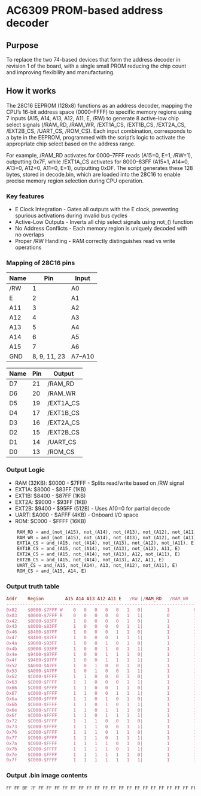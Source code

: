 # AC6309 PROM-based address decoder

## Purpose
To replace the two 74-based devices that form the address decoder in revision 1 of the board, with a single small PROM reducing the chip count and improving flexibility and manufacturing.

## How it works
The 28C16 EEPROM (128x8) functions as an address decoder, mapping the CPU’s 16-bit address space ($0000–$FFFF) to specific memory regions using 7 inputs (A15, A14, A13, A12, A11, E, /RW) to generate 8 active-low chip select signals (/RAM_RD, /RAM_WR, /EXT1A_CS, /EXT1B_CS, /EXT2A_CS, /EXT2B_CS, /UART_CS, /ROM_CS). Each input combination, corresponds to a byte in the EEPROM, programmed with the script’s logic to activate the appropriate chip select based on the address range.

For example, /RAM_RD activates for $0000–$7FFF reads (A15=0, E=1, /RW=1), outputting 0x7F, while /EXT1A_CS activates for $8000–$83FF (A15=1, A14=0, A13=0, A12=0, A11=0, E=1), outputting 0xDF. The script generates these 128 bytes, stored in decode.bin, which are loaded into the 28C16 to enable precise memory region selection during CPU operation.

### Key features
- E Clock Integration - Gates all outputs with the E clock, preventing spurious activations during invalid bus cycles
- Active-Low Outputs - Inverts all chip select signals using not_() function
- No Address Conflicts - Each memory region is uniquely decoded with no overlaps
- Proper /RW Handling - RAM correctly distinguishes read vs write operations


### Mapping of 28C16 pins
|Name|Pin|Input|
|----|---|-----|
|/RW|1|A0|
|E|2|A1|
|A11|3|A2|
|A12|4|A3|
|A13|5|A4|
|A14|6|A5|
|A15|7|A6|
|GND|8, 9, 11, 23|A7–A10|

|Name|Pin|Output|
|----|---|-----|
|D7|21|/RAM_RD|
|D6|20|/RAM_WR|
|D5|19|/EXT1A_CS|
|D4|17|/EXT1B_CS|
|D3|16|/EXT2A_CS|
|D2|15|/EXT2B_CS|
|D1|14|/UART_CS|
|D0|13|/ROM_CS|

### Output Logic
- RAM (32KB): $0000 - $7FFF - Splits read/write based on /RW signal
- EXT1A: $8000 - $83FF (1KB)
- EXT1B: $8400 - $87FF (1KB)
- EXT2A: $9000 - $93FF (1KB)
- EXT2B: $9400 - $95FF (512B) - Uses A10=0 for partial decode
- UART: $A000 - $AFFF (4KB) - Onboard I/O space
- ROM: $C000 - $FFFF (16KB)

``` python
    RAM_RD = and_(not_(A15), not_(A14), not_(A13), not_(A12), not_(A11), E, RW)        # $0000-$7FFF R
    RAM_WR = and_(not_(A15), not_(A14), not_(A13), not_(A12), not_(A11), E, not_(RW))  # $0000-$7FFF W
    EXT1A_CS = and_(A15, not_(A14), not_(A13), not_(A12), not_(A11), E)                # $8000-$83FF
    EXT1B_CS = and_(A15, not_(A14), not_(A13), not_(A12), A11, E)                      # $8400-$87FF
    EXT2A_CS = and_(A15, not_(A14), not_(A13), A12, not_(A11), E)                      # $9000-$93FF
    EXT2B_CS = and_(A15, not_(A14), not_(A13), A12, A11, E)                            # $9400-$97FF
    UART_CS = and_(A15, not_(A14), A13, not_(A12), not_(A11), E)                       # $A000-$A7FF
    ROM_CS = and_(A15, A14, E)                                                         # $C000-$FFFF
```

### Output truth table
``` ruby
Addr    Region        A15 A14 A13 A12 A11 E   /RW |/RAM_RD   /RAM_WR   /EXT1A_CS /EXT1B_CS /EXT2A_CS /EXT2B_CS /UART_CS  /ROM_CS   
-----------------------------------------------------------------------------------------------------------------------------------
0x02    $0000-$7FFF W    0   0   0   0   0   1   0|         1         0         1         1         1         1         1         1
0x03    $0000-$7FFF R    0   0   0   0   0   1   1|         0         1         1         1         1         1         1         1
0x42    $8000-$83FF      1   0   0   0   0   1   0|         1         1         0         1         1         1         1         1
0x43    $8000-$83FF      1   0   0   0   0   1   1|         1         1         0         1         1         1         1         1
0x46    $8400-$87FF      1   0   0   0   1   1   0|         1         1         1         0         1         1         1         1
0x47    $8400-$87FF      1   0   0   0   1   1   1|         1         1         1         0         1         1         1         1
0x4a    $9000-$93FF      1   0   0   1   0   1   0|         1         1         1         1         0         1         1         1
0x4b    $9000-$93FF      1   0   0   1   0   1   1|         1         1         1         1         0         1         1         1
0x4e    $9400-$97FF      1   0   0   1   1   1   0|         1         1         1         1         1         0         1         1
0x4f    $9400-$97FF      1   0   0   1   1   1   1|         1         1         1         1         1         0         1         1
0x52    $A000-$A7FF      1   0   1   0   0   1   0|         1         1         1         1         1         1         0         1
0x53    $A000-$A7FF      1   0   1   0   0   1   1|         1         1         1         1         1         1         0         1
0x62    $C000-$FFFF      1   1   0   0   0   1   0|         1         1         1         1         1         1         1         0
0x63    $C000-$FFFF      1   1   0   0   0   1   1|         1         1         1         1         1         1         1         0
0x66    $C000-$FFFF      1   1   0   0   1   1   0|         1         1         1         1         1         1         1         0
0x67    $C000-$FFFF      1   1   0   0   1   1   1|         1         1         1         1         1         1         1         0
0x6a    $C000-$FFFF      1   1   0   1   0   1   0|         1         1         1         1         1         1         1         0
0x6b    $C000-$FFFF      1   1   0   1   0   1   1|         1         1         1         1         1         1         1         0
0x6e    $C000-$FFFF      1   1   0   1   1   1   0|         1         1         1         1         1         1         1         0
0x6f    $C000-$FFFF      1   1   0   1   1   1   1|         1         1         1         1         1         1         1         0
0x72    $C000-$FFFF      1   1   1   0   0   1   0|         1         1         1         1         1         1         1         0
0x73    $C000-$FFFF      1   1   1   0   0   1   1|         1         1         1         1         1         1         1         0
0x76    $C000-$FFFF      1   1   1   0   1   1   0|         1         1         1         1         1         1         1         0
0x77    $C000-$FFFF      1   1   1   0   1   1   1|         1         1         1         1         1         1         1         0
0x7a    $C000-$FFFF      1   1   1   1   0   1   0|         1         1         1         1         1         1         1         0
0x7b    $C000-$FFFF      1   1   1   1   0   1   1|         1         1         1         1         1         1         1         0
0x7e    $C000-$FFFF      1   1   1   1   1   1   0|         1         1         1         1         1         1         1         0
0x7f    $C000-$FFFF      1   1   1   1   1   1   1|         1         1         1         1         1         1         1         0
```

### Output .bin image contents
```cs
FF FF BF 7F FF FF FF FF FF FF FF FF FF FF FF FF FF FF FF FF FF FF FF FF FF FF FF FF FF FF FF FF FF FF FF FF FF FF FF FF FF FF FF FF FF FF FF FF FF FF FF FF FF FF FF FF FF FF FF FF FF FF FF FF FF FF DF DF FF FF EF EF FF FF F7 F7 FF FF FB FB FF FF FD FD FF FF FF FF FF FF FF FF FF FF FF FF FF FF FE FE FF FF FE FE FF FF FE FE FF FF FE FE FF FF FE FE FF FF FE FE FF FF FE FE FF FF FE FE
```


